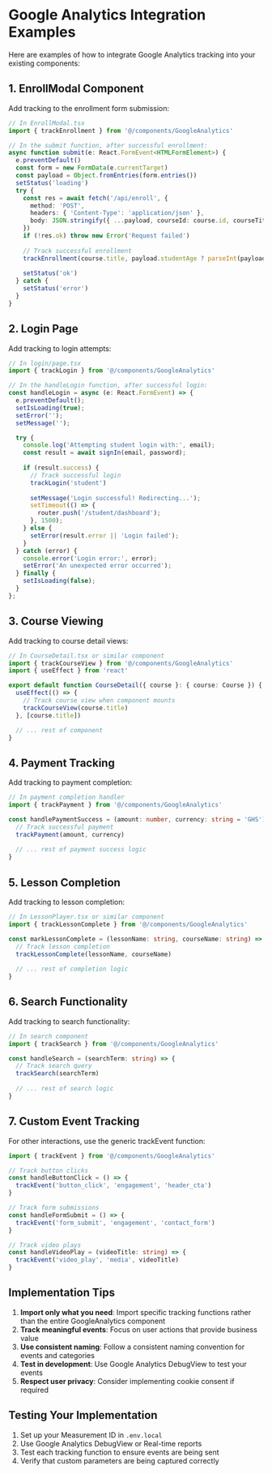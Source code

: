 # Google Analytics Integration Examples

Here are examples of how to integrate Google Analytics tracking into your existing components:

## 1. EnrollModal Component

Add tracking to the enrollment form submission:

```typescript
// In EnrollModal.tsx
import { trackEnrollment } from '@/components/GoogleAnalytics'

// In the submit function, after successful enrollment:
async function submit(e: React.FormEvent<HTMLFormElement>) {
  e.preventDefault()
  const form = new FormData(e.currentTarget)
  const payload = Object.fromEntries(form.entries())
  setStatus('loading')
  try {
    const res = await fetch('/api/enroll', {
      method: 'POST',
      headers: { 'Content-Type': 'application/json' },
      body: JSON.stringify({ ...payload, courseId: course.id, courseTitle: course.title })
    })
    if (!res.ok) throw new Error('Request failed')
    
    // Track successful enrollment
    trackEnrollment(course.title, payload.studentAge ? parseInt(payload.studentAge) : undefined)
    
    setStatus('ok')
  } catch {
    setStatus('error')
  }
}
```

## 2. Login Page

Add tracking to login attempts:

```typescript
// In login/page.tsx
import { trackLogin } from '@/components/GoogleAnalytics'

// In the handleLogin function, after successful login:
const handleLogin = async (e: React.FormEvent) => {
  e.preventDefault();
  setIsLoading(true);
  setError('');
  setMessage('');

  try {
    console.log('Attempting student login with:', email);
    const result = await signIn(email, password);
    
    if (result.success) {
      // Track successful login
      trackLogin('student')
      
      setMessage('Login successful! Redirecting...');
      setTimeout(() => {
        router.push('/student/dashboard');
      }, 1500);
    } else {
      setError(result.error || 'Login failed');
    }
  } catch (error) {
    console.error('Login error:', error);
    setError('An unexpected error occurred');
  } finally {
    setIsLoading(false);
  }
};
```

## 3. Course Viewing

Add tracking to course detail views:

```typescript
// In CourseDetail.tsx or similar component
import { trackCourseView } from '@/components/GoogleAnalytics'
import { useEffect } from 'react'

export default function CourseDetail({ course }: { course: Course }) {
  useEffect(() => {
    // Track course view when component mounts
    trackCourseView(course.title)
  }, [course.title])

  // ... rest of component
}
```

## 4. Payment Tracking

Add tracking to payment completion:

```typescript
// In payment completion handler
import { trackPayment } from '@/components/GoogleAnalytics'

const handlePaymentSuccess = (amount: number, currency: string = 'GHS') => {
  // Track successful payment
  trackPayment(amount, currency)
  
  // ... rest of payment success logic
}
```

## 5. Lesson Completion

Add tracking to lesson completion:

```typescript
// In LessonPlayer.tsx or similar component
import { trackLessonComplete } from '@/components/GoogleAnalytics'

const markLessonComplete = (lessonName: string, courseName: string) => {
  // Track lesson completion
  trackLessonComplete(lessonName, courseName)
  
  // ... rest of completion logic
}
```

## 6. Search Functionality

Add tracking to search functionality:

```typescript
// In search component
import { trackSearch } from '@/components/GoogleAnalytics'

const handleSearch = (searchTerm: string) => {
  // Track search query
  trackSearch(searchTerm)
  
  // ... rest of search logic
}
```

## 7. Custom Event Tracking

For other interactions, use the generic trackEvent function:

```typescript
import { trackEvent } from '@/components/GoogleAnalytics'

// Track button clicks
const handleButtonClick = () => {
  trackEvent('button_click', 'engagement', 'header_cta')
}

// Track form submissions
const handleFormSubmit = () => {
  trackEvent('form_submit', 'engagement', 'contact_form')
}

// Track video plays
const handleVideoPlay = (videoTitle: string) => {
  trackEvent('video_play', 'media', videoTitle)
}
```

## Implementation Tips

1. **Import only what you need**: Import specific tracking functions rather than the entire GoogleAnalytics component
2. **Track meaningful events**: Focus on user actions that provide business value
3. **Use consistent naming**: Follow a consistent naming convention for events and categories
4. **Test in development**: Use Google Analytics DebugView to test your events
5. **Respect user privacy**: Consider implementing cookie consent if required

## Testing Your Implementation

1. Set up your Measurement ID in `.env.local`
2. Use Google Analytics DebugView or Real-time reports
3. Test each tracking function to ensure events are being sent
4. Verify that custom parameters are being captured correctly
